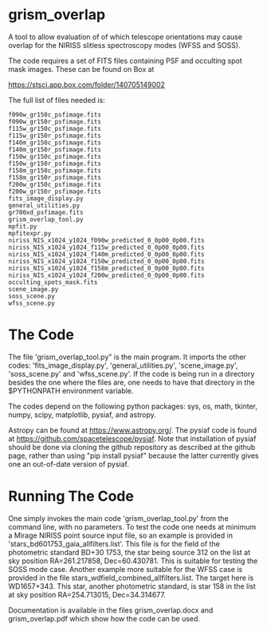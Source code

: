 # grism_overlap
A tool to allow evaluation of of which telescope orientations may cause overlap for the NIRISS slitless spectroscopy modes (WFSS and SOSS). 

The code requires a set of FITS files containing PSF and occulting spot mask images.  These can be found on Box at

https://stsci.app.box.com/folder/140705149002

The full list of files needed is:

```
f090w_gr150c_psfimage.fits
f090w_gr150r_psfimage.fits
f115w_gr150c_psfimage.fits
f115w_gr150r_psfimage.fits
f140m_gr150c_psfimage.fits
f140m_gr150r_psfimage.fits
f150w_gr150c_psfimage.fits
f150w_gr150r_psfimage.fits
f158m_gr150c_psfimage.fits
f158m_gr150r_psfimage.fits
f200w_gr150c_psfimage.fits
f200w_gr150r_psfimage.fits
fits_image_display.py
general_utilities.py
gr700xd_psfimage.fits
grism_overlap_tool.py
mpfit.py
mpfitexpr.py
niriss_NIS_x1024_y1024_f090w_predicted_0_0p00_0p00.fits
niriss_NIS_x1024_y1024_f115w_predicted_0_0p00_0p00.fits
niriss_NIS_x1024_y1024_f140m_predicted_0_0p00_0p00.fits
niriss_NIS_x1024_y1024_f150w_predicted_0_0p00_0p00.fits
niriss_NIS_x1024_y1024_f158m_predicted_0_0p00_0p00.fits
niriss_NIS_x1024_y1024_f200w_predicted_0_0p00_0p00.fits
occulting_spots_mask.fits
scene_image.py
soss_scene.py
wfss_scene.py
```
# The Code

The file 'grism_overlap_tool.py" is the main program.  It imports the other codes: 'fits_image_display.py', 'general_utilities.py', 'scene_image.py', 
'soss_scene.py' and 'wfss_scene.py'.  If the code is being run in a directory besides the one where the files are, one needs to have that directory in 
the $PYTHONPATH environment variable.

The codes depend on the following python packages:  sys, os, math, tkinter, numpy, scipy, matplotlib, pysiaf, and astropy.

Astropy can be found at https://www.astropy.org/.  The pysiaf code is found at https://github.com/spacetelescope/pysiaf.  Note that installation of pysiaf should be done via cloning the github repository as described at the github page, rather than using "pip install pysiaf" because the latter currently gives one an out-of-date version of pysiaf.

# Running The Code

One simply invokes the main code 'grism_overlap_tool.py' from the command line, with no parameters.  To test the code one needs at minimum a Mirage 
NIRISS point source input file, so an example is provided in 'stars_bd601753_gaia_allfilters.list'.  This file is for the field of the photometric
standard BD+30 1753, the star being source 312 on the list at sky position RA=261.217858, Dec=60.430781.  This is suitable for testing the SOSS mode 
case.  Another example more suitable for the WFSS case is provided in the file stars_wdfield_combined_allfilters.list.  The target here is WD1657+343.  This star, another photometric standard, is star 158 in the list at sky position RA=254.713015, Dec=34.314677.
 
Documentation is available in the files grism_overlap.docx and grism_overlap.pdf which show how the code can be used.

